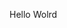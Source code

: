 Hello Wolrd










































































































































































































































































































































































































































































































































































































































































































































































































































































































































































































































































































































































































































































































































































































































































































































































































































































































































































































































































































































































































































































































































































































































































































































































































































































































































































































































































































































































































































































































































































































































































































































































































































































































































































































































